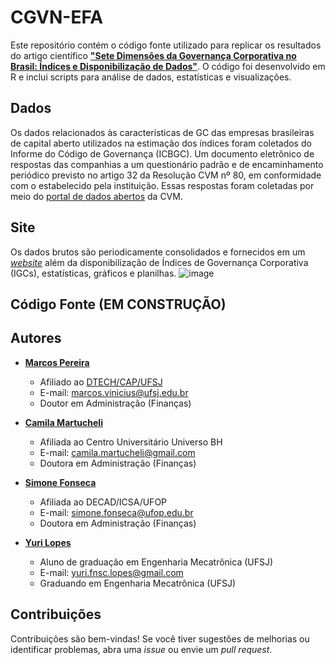 # CGVN-EFA
Este repositório contém o código fonte utilizado para replicar os resultados do artigo científico **["Sete Dimensões da Governança Corporativa no Brasil: Índices e Disponibilização de Dados"](https://www.researchgate.net/publication/386986331_Sete_Dimensoes_da_Governanca_Corporativa_no_Brasil_Indices_e_Disponibilizacao_de_Dados)**. O código foi desenvolvido em R e inclui scripts para análise de dados, estatísticas e visualizações.

## Dados
Os dados relacionados às características de GC das empresas brasileiras de capital aberto utilizados na estimação dos índices foram coletados do Informe do Código de Governança (ICBGC). Um documento eletrônico de respostas das companhias a um questionário padrão e de encaminhamento periódico previsto no artigo 32 da Resolução CVM nº 80, em conformidade com o estabelecido pela instituição. Essas respostas foram coletadas por meio do [portal de dados abertos](https://dados.cvm.gov.br/dataset/cia_aberta-doc-cgvn) da CVM. 

## Site
Os dados brutos são periodicamente consolidados e fornecidos em um [*website*](https://mvlp.github.io/celta/#/governance) além da disponibilização de Índices de Governança Corporativa (IGCs), estatísticas, gráficos e planilhas.
![image](https://github.com/user-attachments/assets/ddcbb61d-a05a-4fb9-8451-df3bc64d8049)

## Código Fonte (EM CONSTRUÇÃO)

## Autores

- **[Marcos Pereira](http://lattes.cnpq.br/1294789533388093)**  
  - Afiliado ao [DTECH/CAP/UFSJ](https://ufsj.edu.br/dtech/corpo_docente.php)  
  - E-mail: marcos.vinicius@ufsj.edu.br
  - Doutor em Administração (Finanças)

- **[Camila Martucheli](http://lattes.cnpq.br/9986835732512415)**  
  - Afiliada ao Centro Universitário Universo BH
  - E-mail: camila.martucheli@gmail.com
  - Doutora em Administração (Finanças)

- **[Simone Fonseca](http://lattes.cnpq.br/5220117639109190)**  
  - Afiliada ao DECAD/ICSA/UFOP
  - E-mail: simone.fonseca@ufop.edu.br
  - Doutora em Administração (Finanças)

- **[Yuri Lopes](http://lattes.cnpq.br/1281498889191276)**  
  - Aluno de graduação em Engenharia Mecatrônica (UFSJ)  
  - E-mail: yuri.fnsc.lopes@gmail.com
  - Graduando em Engenharia Mecatrônica (UFSJ)

## Contribuições

Contribuições são bem-vindas! Se você tiver sugestões de melhorias ou identificar problemas, abra uma *issue* ou envie um *pull request*.
